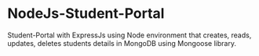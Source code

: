 # NodeJs-Student-Portal

Student-Portal with ExpressJs using Node environment that creates, reads, updates, deletes students details in MongoDB using Mongoose library.  
